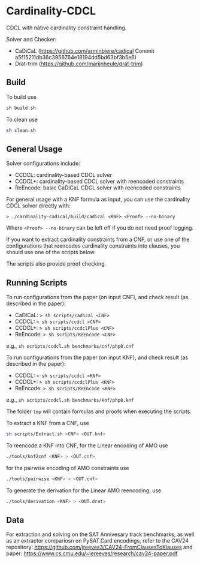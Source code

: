 # Cardinality-CDCL
CDCL with native cardinality constraint handling.


Solver and Checker:
* CaDiCaL (https://github.com/arminbiere/cadical Commit a5f15211db36c3956764e18194dd5bd63bf3b5e6)
* Drat-trim (https://github.com/marijnheule/drat-trim)


## Build

To build use

```bash
sh build.sh
```

To clean use

```bash
sh clean.sh
```


## General Usage

Solver configurations include:

* CCDCL:    cardinality-based CDCL solver
* CCDCL+:   cardinality-based CDCL solver with reencoded constraints
* ReEncode: basic CaDiCaL CDCL solver with reencoded constraints

For general usage with a KNF formula as input, you can use the cardinality CDCL solver directly with:

`> ./cardinality-cadical/build/cadical <KNF> <Proof> --no-binary`

Where `<Proof> --no-binary` can be left off if you do not need proof logging.

If you want to extract cardinality constraints from a CNF, or use one of the configurations that reencodes cardinality constraints into clauses, you should use one of the scripts below.

The scripts also provide proof checking.

## Running Scripts

To run configurations from the paper (on input CNF), and check result (as described in the paper):

* CaDiCaL:  `> sh scripts/cadical <CNF>`
* CCDCL:  `> sh scripts/ccdcl <CNF>`
* CCDCL+: `> sh scripts/ccdclPlus <CNF>`
* ReEncode: `> sh scripts/ReEncode <CNF>`

e.g., `sh scripts/ccdcl.sh benchmarks/cnf/php8.cnf`

To run configurations from the paper (on input KNF), and check result (as described in the paper):

* CCDCL:  `> sh scripts/ccdcl <KNF>`
* CCDCL+: `> sh scripts/ccdclPlus <KNF>`
* ReEncode: `> sh scripts/ReEncode <KNF>`

e.g., `sh scripts/ccdcl.sh benchmarks/knf/php8.knf `

The folder `tmp` will contain formulas and proofs when executing the scripts.

To extract a KNF from a CNF, use
```bash
sh scripts/Extract.sh <CNF> <OUT.knf>
```

To reencode a KNF into CNF, for the Linear encoding of AMO use
```bash
./tools/knf2cnf <KNF> > <OUT.cnf>
```

for the pairwise encoding of AMO constraints use
```bash
./tools/pairwise <KNF> > <OUT.cnf>
```

To generate the derivation for the Linear AMO reencoding, use
```bash
./tools/derivation <KNF> > <OUT.drat>
```


## Data

For extraction and solving on the SAT Annivesary track benchmarks, as well as an extractor compariosn on PySAT.Card encodings, refer to the CAV24 repository: https://github.com/jreeves3/CAV24-FromClausesToKlauses and paper: https://www.cs.cmu.edu/~jereeves/research/cav24-paper.pdf